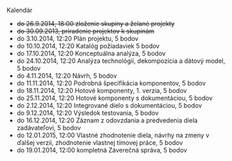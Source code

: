 Kalendár

* ~~do 26.9.2014, 18:00 zloženie skupiny a želané projekty~~
* ~~do 30.09.2013, priradenie projektov k skupinám~~
* do 3.10.2014, 12:20 Plán projektu, 5 bodov
* do 10.10.2014, 12:20 Katalóg požiadaviek 5 bodov
* do 17.10.2014, 12:20 Konceptuálna analýza, 5 bodov
* do 24.10.2014, 12:20 Analýza technológií, dekompozícia a dátový model, 5 bodov
* do 4.11.2014, 12:20 Návrh, 5 bodov
* do 11.11.2014, 12:20 Podrobná špecifikácia komponentov, 5 bodov
* do 18.11.2014, 12:20 Hotové komponenty, 1. verzia, 5 bodov
* do 25.11.2014, 12:20 Hotové komponenty s dokumentáciou, 5 bodov
* do 2.12.2014, 12:20 Integrované dielo s dokumentáciou, 5 bodov
* do 9.12.2014, 12:20 Výsledok testovania, 5 bodov
* do 16.12.2014, 12:20 Záznam z odovzdania a predvedenia diela zadávateľovi, 5 bodov
* do 12.01.2015, 12:00 Vlastné zhodnotenie diela, návrhy na zmeny v ďalšej verzii, zhodnotenie vlastnej tímovej práce, 5 bodov
* do 19.01.2014, 12:00 kompletná Záverečná správa, 5 bodov
